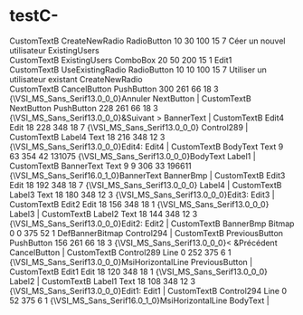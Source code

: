 # testC-

CustomTextB	CreateNewRadio	RadioButton	10	30	100	15	7		Céer un nouvel utilisateur	ExistingUsers	
CustomTextB	ExistingUsers	ComboBox	20	50	200	15	1			Edit1	
CustomTextB	UseExistingRadio	RadioButton	10	10	100	15	7		Utiliser un utilisateur existant	CreateNewRadio	
CustomTextB	CancelButton	PushButton	300	261	66	18	3		{\VSI_MS_Sans_Serif13.0_0_0}Annuler	NextButton	|
CustomTextB	NextButton	PushButton	228	261	66	18	3		{\VSI_MS_Sans_Serif13.0_0_0}&Suivant >	BannerText	|
CustomTextB	Edit4	Edit	18	228	348	18	7		{\VSI_MS_Sans_Serif13.0_0_0}	Control289	|
CustomTextB	Label4	Text	18	216	348	12	3		{\VSI_MS_Sans_Serif13.0_0_0}Edit4:	Edit4	|
CustomTextB	BodyText	Text	9	63	354	42	131075		{\VSI_MS_Sans_Serif13.0_0_0}BodyText	Label1	|
CustomTextB	BannerText	Text	9	9	306	33	196611		{\VSI_MS_Sans_Serif16.0_1_0}BannerText	BannerBmp	|
CustomTextB	Edit3	Edit	18	192	348	18	7		{\VSI_MS_Sans_Serif13.0_0_0}	Label4	|
CustomTextB	Label3	Text	18	180	348	12	3		{\VSI_MS_Sans_Serif13.0_0_0}Edit3:	Edit3	|
CustomTextB	Edit2	Edit	18	156	348	18	1		{\VSI_MS_Sans_Serif13.0_0_0}	Label3	|
CustomTextB	Label2	Text	18	144	348	12	3		{\VSI_MS_Sans_Serif13.0_0_0}Edit2:	Edit2	|
CustomTextB	BannerBmp	Bitmap	0	0	375	52	1		DefBannerBitmap	Control294	|
CustomTextB	PreviousButton	PushButton	156	261	66	18	3		{\VSI_MS_Sans_Serif13.0_0_0}< &Précédent	CancelButton	|
CustomTextB	Control289	Line	0	252	375	6	1		{\VSI_MS_Sans_Serif13.0_0_0}MsiHorizontalLine	PreviousButton	|
CustomTextB	Edit1	Edit	18	120	348	18	1		{\VSI_MS_Sans_Serif13.0_0_0}	Label2	|
CustomTextB	Label1	Text	18	108	348	12	3		{\VSI_MS_Sans_Serif13.0_0_0}Edit1:	Edit1	|
CustomTextB	Control294	Line	0	52	375	6	1		{\VSI_MS_Sans_Serif16.0_1_0}MsiHorizontalLine	BodyText	|
